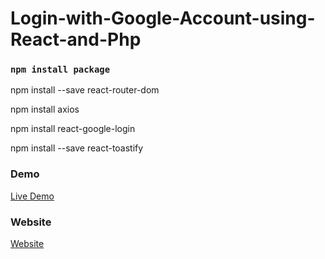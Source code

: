 # Login-with-Google-Account-using-React-and-Php
### `npm install package`


npm install --save react-router-dom

npm install axios

npm install react-google-login 

npm install --save react-toastify


### Demo

<a href="https://youtu.be/6Trunjao6Lk" rel="nofollow"> Live Demo </a>

### Website
<a href="https://codeat21.com/login-with-google-account-using-react-and-php/" rel="nofollow"> Website </a>
